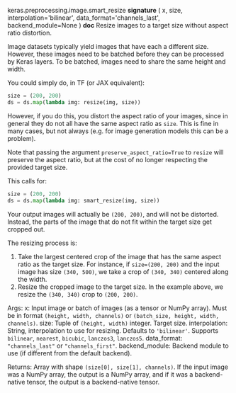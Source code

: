 keras.preprocessing.image.smart_resize
__signature__
(
  x,
  size,
  interpolation='bilinear',
  data_format='channels_last',
  backend_module=None
)
__doc__
Resize images to a target size without aspect ratio distortion.

Image datasets typically yield images that have each a different
size. However, these images need to be batched before they can be
processed by Keras layers. To be batched, images need to share the same
height and width.

You could simply do, in TF (or JAX equivalent):

```python
size = (200, 200)
ds = ds.map(lambda img: resize(img, size))
```

However, if you do this, you distort the aspect ratio of your images, since
in general they do not all have the same aspect ratio as `size`. This is
fine in many cases, but not always (e.g. for image generation models
this can be a problem).

Note that passing the argument `preserve_aspect_ratio=True` to `resize`
will preserve the aspect ratio, but at the cost of no longer respecting the
provided target size.

This calls for:

```python
size = (200, 200)
ds = ds.map(lambda img: smart_resize(img, size))
```

Your output images will actually be `(200, 200)`, and will not be distorted.
Instead, the parts of the image that do not fit within the target size
get cropped out.

The resizing process is:

1. Take the largest centered crop of the image that has the same aspect
ratio as the target size. For instance, if `size=(200, 200)` and the input
image has size `(340, 500)`, we take a crop of `(340, 340)` centered along
the width.
2. Resize the cropped image to the target size. In the example above,
we resize the `(340, 340)` crop to `(200, 200)`.

Args:
    x: Input image or batch of images (as a tensor or NumPy array).
        Must be in format `(height, width, channels)`
        or `(batch_size, height, width, channels)`.
    size: Tuple of `(height, width)` integer. Target size.
    interpolation: String, interpolation to use for resizing.
        Defaults to `'bilinear'`.
        Supports `bilinear`, `nearest`, `bicubic`,
        `lanczos3`, `lanczos5`.
    data_format: `"channels_last"` or `"channels_first"`.
    backend_module: Backend module to use (if different from the default
        backend).

Returns:
    Array with shape `(size[0], size[1], channels)`.
    If the input image was a NumPy array, the output is a NumPy array,
    and if it was a backend-native tensor,
    the output is a backend-native tensor.

